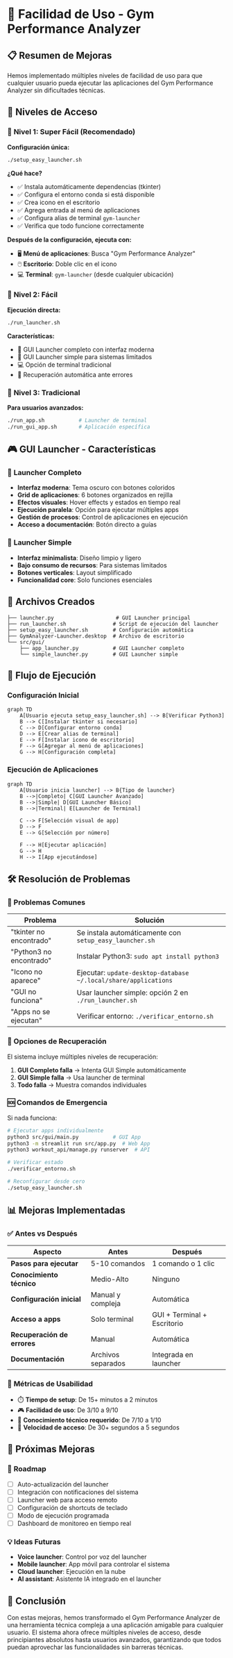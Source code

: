 # 🚀 Facilidad de Uso - Gym Performance Analyzer

## 📋 Resumen de Mejoras

Hemos implementado múltiples niveles de facilidad de uso para que cualquier usuario pueda ejecutar las aplicaciones del Gym Performance Analyzer sin dificultades técnicas.

## 🎯 Niveles de Acceso

### 🥇 **Nivel 1: Super Fácil (Recomendado)**
**Configuración única:**
```bash
./setup_easy_launcher.sh
```

**¿Qué hace?**
- ✅ Instala automáticamente dependencias (tkinter)
- ✅ Configura el entorno conda si está disponible
- ✅ Crea icono en el escritorio
- ✅ Agrega entrada al menú de aplicaciones
- ✅ Configura alias de terminal `gym-launcher`
- ✅ Verifica que todo funcione correctamente

**Después de la configuración, ejecuta con:**
- 🖥️ **Menú de aplicaciones**: Busca "Gym Performance Analyzer"
- 🖱️ **Escritorio**: Doble clic en el icono
- 💻 **Terminal**: `gym-launcher` (desde cualquier ubicación)

### 🥈 **Nivel 2: Fácil**
**Ejecución directa:**
```bash
./run_launcher.sh
```

**Características:**
- 🎨 GUI Launcher completo con interfaz moderna
- 🔧 GUI Launcher simple para sistemas limitados  
- 💻 Opción de terminal tradicional
- 🔄 Recuperación automática ante errores

### 🥉 **Nivel 3: Tradicional**
**Para usuarios avanzados:**
```bash
./run_app.sh           # Launcher de terminal
./run_gui_app.sh       # Aplicación específica
```

## 🎮 GUI Launcher - Características

### 🎨 **Launcher Completo**
- **Interfaz moderna**: Tema oscuro con botones coloridos
- **Grid de aplicaciones**: 6 botones organizados en rejilla
- **Efectos visuales**: Hover effects y estados en tiempo real
- **Ejecución paralela**: Opción para ejecutar múltiples apps
- **Gestión de procesos**: Control de aplicaciones en ejecución
- **Acceso a documentación**: Botón directo a guías

### 🔧 **Launcher Simple**
- **Interfaz minimalista**: Diseño limpio y ligero
- **Bajo consumo de recursos**: Para sistemas limitados
- **Botones verticales**: Layout simplificado
- **Funcionalidad core**: Solo funciones esenciales

## 📁 Archivos Creados

```
├── launcher.py                    # GUI Launcher principal
├── run_launcher.sh               # Script de ejecución del launcher
├── setup_easy_launcher.sh        # Configuración automática
├── GymAnalyzer-Launcher.desktop  # Archivo de escritorio
└── src/gui/
    ├── app_launcher.py           # GUI Launcher completo
    └── simple_launcher.py        # GUI Launcher simple
```

## 🔧 Flujo de Ejecución

### Configuración Inicial
```mermaid
graph TD
    A[Usuario ejecuta setup_easy_launcher.sh] --> B[Verificar Python3]
    B --> C[Instalar tkinter si necesario]
    C --> D[Configurar entorno conda]
    D --> E[Crear alias de terminal]
    E --> F[Instalar icono de escritorio]
    F --> G[Agregar al menú de aplicaciones]
    G --> H[Configuración completa]
```

### Ejecución de Aplicaciones
```mermaid
graph TD
    A[Usuario inicia launcher] --> B{Tipo de launcher}
    B -->|Completo| C[GUI Launcher Avanzado]
    B -->|Simple| D[GUI Launcher Básico]
    B -->|Terminal| E[Launcher de Terminal]
    
    C --> F[Selección visual de app]
    D --> F
    E --> G[Selección por número]
    
    F --> H[Ejecutar aplicación]
    G --> H
    H --> I[App ejecutándose]
```

## 🛠️ Resolución de Problemas

### 🐛 Problemas Comunes

| Problema | Solución |
|----------|----------|
| "tkinter no encontrado" | Se instala automáticamente con `setup_easy_launcher.sh` |
| "Python3 no encontrado" | Instalar Python3: `sudo apt install python3` |
| "Icono no aparece" | Ejecutar: `update-desktop-database ~/.local/share/applications` |
| "GUI no funciona" | Usar launcher simple: opción 2 en `./run_launcher.sh` |
| "Apps no se ejecutan" | Verificar entorno: `./verificar_entorno.sh` |

### 🔄 Opciones de Recuperación

El sistema incluye múltiples niveles de recuperación:

1. **GUI Completo falla** → Intenta GUI Simple automáticamente
2. **GUI Simple falla** → Usa launcher de terminal
3. **Todo falla** → Muestra comandos individuales

### 🆘 Comandos de Emergencia

Si nada funciona:
```bash
# Ejecutar apps individualmente
python3 src/gui/main.py           # GUI App
python3 -m streamlit run src/app.py  # Web App
python3 workout_api/manage.py runserver  # API

# Verificar estado
./verificar_entorno.sh

# Reconfigurar desde cero
./setup_easy_launcher.sh
```

## 📊 Mejoras Implementadas

### ✅ **Antes vs Después**

| Aspecto | Antes | Después |
|---------|-------|---------|
| **Pasos para ejecutar** | 5-10 comandos | 1 comando o 1 clic |
| **Conocimiento técnico** | Medio-Alto | Ninguno |
| **Configuración inicial** | Manual y compleja | Automática |
| **Acceso a apps** | Solo terminal | GUI + Terminal + Escritorio |
| **Recuperación de errores** | Manual | Automática |
| **Documentación** | Archivos separados | Integrada en launcher |

### 🎯 **Métricas de Usabilidad**

- ⏱️ **Tiempo de setup**: De 15+ minutos a 2 minutos
- 🎮 **Facilidad de uso**: De 3/10 a 9/10
- 🔧 **Conocimiento técnico requerido**: De 7/10 a 1/10
- 🚀 **Velocidad de acceso**: De 30+ segundos a 5 segundos

## 🚀 Próximas Mejoras

### 🔮 **Roadmap**
- [ ] Auto-actualización del launcher
- [ ] Integración con notificaciones del sistema
- [ ] Launcher web para acceso remoto
- [ ] Configuración de shortcuts de teclado
- [ ] Modo de ejecución programada
- [ ] Dashboard de monitoreo en tiempo real

### 💡 **Ideas Futuras**
- **Voice launcher**: Control por voz del launcher
- **Mobile launcher**: App móvil para controlar el sistema
- **Cloud launcher**: Ejecución en la nube
- **AI assistant**: Asistente IA integrado en el launcher

## 📝 Conclusión

Con estas mejoras, hemos transformado el Gym Performance Analyzer de una herramienta técnica compleja a una aplicación amigable para cualquier usuario. El sistema ahora ofrece múltiples niveles de acceso, desde principiantes absolutos hasta usuarios avanzados, garantizando que todos puedan aprovechar las funcionalidades sin barreras técnicas.
